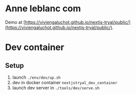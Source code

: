 # Anne leblanc com

Demo at [https://viviengaluchot.github.io/nextjs-tryal/public/](https://viviengaluchot.github.io/nextjs-tryal/public/).


# Dev container

## Setup

1. launch `./env/dev/up.sh`
2. dev in docker container `nextjstryal_dev_container`
3. launch dev server in `./tools/dev/serve.sh`

